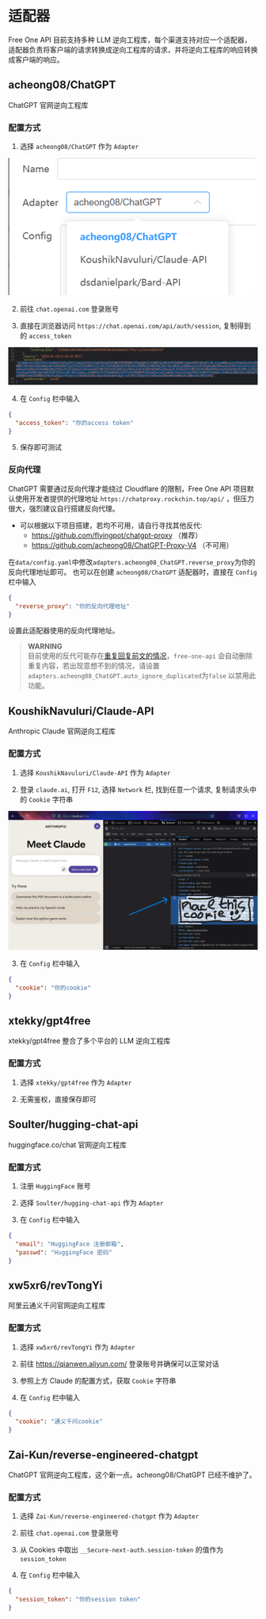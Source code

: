 # 适配器

Free One API 目前支持多种 LLM 逆向工程库，每个渠道支持对应一个适配器，适配器负责将客户端的请求转换成逆向工程库的请求，并将逆向工程库的响应转换成客户端的响应。

## acheong08/ChatGPT

ChatGPT 官网逆向工程库

### 配置方式

1. 选择 `acheong08/ChatGPT` 作为 `Adapter`

![选择适配器](assets/select_adapter.png)

2. 前往 `chat.openai.com` 登录账号

3. 直接在浏览器访问 `https://chat.openai.com/api/auth/session`, 复制得到的 `access_token`

![Alt text](assets/get_actoken.png)

4. 在 `Config` 栏中输入

```json
{
  "access_token": "你的access token"
}
```

5. 保存即可测试

### 反向代理

ChatGPT 需要通过反向代理才能绕过 Cloudflare 的限制，Free One API 项目默认使用开发者提供的代理地址 `https://chatproxy.rockchin.top/api/` ，但压力很大，强烈建议自行搭建反向代理。

* 可以根据以下项目搭建，若均不可用，请自行寻找其他反代:
  - https://github.com/flyingpot/chatgpt-proxy （推荐）
  - https://github.com/acheong08/ChatGPT-Proxy-V4 （不可用）

在`data/config.yaml`中修改`adapters.acheong08_ChatGPT.reverse_proxy`为你的反向代理地址即可。
也可以在创建 `acheong08/ChatGPT` 适配器时，直接在 `Config` 栏中输入

```json
{
  "reverse_proxy": "你的反向代理地址"
}
```

设置此适配器使用的反向代理地址。

> **WARNING**  
> 目前使用的反代可能存在[重复回复前文的情况](https://github.com/RockChinQ/free-one-api/issues/75)，`free-one-api` 会自动删除重复内容，若出现意想不到的情况，请设置`adapters.acheong08_ChatGPT.auto_ignore_duplicated`为`false` 以禁用此功能。

## KoushikNavuluri/Claude-API

Anthropic Claude 官网逆向工程库

### 配置方式

1. 选择 `KoushikNavuluri/Claude-API` 作为 `Adapter`

2. 登录 `claude.ai`, 打开 `F12`, 选择 `Network` 栏, 找到任意一个请求, 复制请求头中的 `Cookie` 字符串

![claude_get_cookie](assets/claude_cookie.png)

3. 在 `Config` 栏中输入

```json
{
  "cookie": "你的cookie"
}
```

## xtekky/gpt4free

xtekky/gpt4free 整合了多个平台的 LLM 逆向工程库

### 配置方式

1. 选择 `xtekky/gpt4free` 作为 `Adapter`

2. 无需鉴权，直接保存即可

## Soulter/hugging-chat-api

huggingface.co/chat 官网逆向工程库

### 配置方式

1. 注册 `HuggingFace` 账号

2. 选择 `Soulter/hugging-chat-api` 作为 `Adapter`

3. 在 `Config` 栏中输入

```json
{
  "email": "HuggingFace 注册邮箱",
  "passwd": "HuggingFace 密码"
}
```

## xw5xr6/revTongYi

阿里云通义千问官网逆向工程库

### 配置方式

1. 选择 `xw5xr6/revTongYi` 作为 `Adapter`

2. 前往 <https://qianwen.aliyun.com/> 登录账号并确保可以正常对话

3. 参照上方 Claude 的配置方式，获取 `Cookie` 字符串

4. 在 `Config` 栏中输入

```json
{
  "cookie": "通义千问cookie"
}
```

## Zai-Kun/reverse-engineered-chatgpt

ChatGPT 官网逆向工程库，这个新一点。acheong08/ChatGPT 已经不维护了。

### 配置方式

1. 选择 `Zai-Kun/reverse-engineered-chatgpt` 作为 `Adapter`

2. 前往 `chat.openai.com` 登录账号

3. 从 Cookies 中取出 `__Secure-next-auth.session-token` 的值作为 `session_token`

4. 在 `Config` 栏中输入

```json
{
  "session_token": "你的session token"
}
```